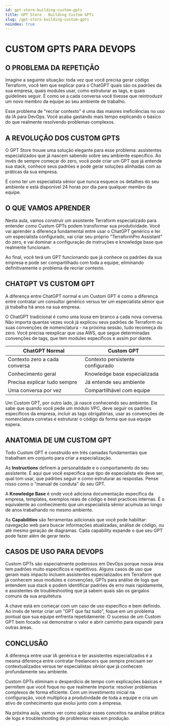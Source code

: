 ```yaml
---
id: gpt-store-building-custom-gpts
title: GPT Store - Building Custom GPTs
slug: /gpt-store-building-custom-gpts
noindex: true
---
```

# CUSTOM GPTS PARA DEVOPS

## O PROBLEMA DA REPETIÇÃO

Imagine a seguinte situação: toda vez que você precisa gerar código Terraform, você tem que explicar para o ChatGPT quais são os padrões da sua empresa, quais modules usar, como estruturar as tags, e quais guidelines seguir. É como se a cada conversa você tivesse que reintroduzir um novo membro da equipe ao seu ambiente de trabalho.

Esse problema de "recriar contexto" é uma das maiores ineficiências no uso da IA para DevOps. Você acaba gastando mais tempo explicando o básico do que realmente resolvendo problemas complexos.

## A REVOLUÇÃO DOS CUSTOM GPTS

O GPT Store trouxe uma solução elegante para esse problema: assistentes especializados que já nascem sabendo sobre seu ambiente específico. Ao invés de sempre começar do zero, você pode criar um GPT que já entende sua stack, conhece seus padrões e pode gerar soluções alinhadas com as práticas da sua empresa.

É como ter um especialista sênior que nunca esquece os detalhes do seu ambiente e está disponível 24 horas por dia para qualquer membro da equipe.

## O QUE VAMOS APRENDER

Nesta aula, vamos construir um assistente Terraform especializado para entender como Custom GPTs podem transformar sua produtividade. Você vai aprender a diferença fundamental entre usar o ChatGPT genérico e ter um especialista configurado, vai criar seu próprio "TerraformPro Assistant" do zero, e vai dominar a configuração de instruções e knowledge base que realmente funcionam.

Ao final, você terá um GPT funcionando que já conhece os padrões da sua empresa e pode ser compartilhado com toda a equipe, eliminando definitivamente o problema de recriar contexto.

## CHATGPT VS CUSTOM GPT

A diferença entre ChatGPT normal e um Custom GPT é como a diferença entre contratar um consultor genérico versus ter um especialista sênior que já trabalha há anos na sua empresa.

O ChatGPT tradicional é como uma lousa em branco a cada nova conversa. Não importa quantas vezes você já explicou seus padrões de Terraform ou suas convenções de nomenclatura - na próxima sessão, tudo recomeça do zero. Você precisa reexplicar que usa AWS, que segue determinadas convenções de tags, que tem modules específicos e assim por diante.

| ChatGPT Normal | Custom GPT |
|---|---|
| Contexto zero a cada conversa | Contexto persistente configurado |
| Conhecimento geral | Knowledge base especializada |
| Precisa explicar tudo sempre | Já entende seu ambiente |
| Uma conversa por vez | Compartilhável com equipe |

Um Custom GPT, por outro lado, já nasce conhecendo seu ambiente. Ele sabe que quando você pede um módulo VPC, deve seguir os padrões específicos da empresa, incluir as tags obrigatórias, usar as convenções de nomenclatura corretas e estruturar o código da forma que sua equipe espera.

## ANATOMIA DE UM CUSTOM GPT

Todo Custom GPT é construído em três camadas fundamentais que trabalham em conjunto para criar a especialização.

As **Instructions** definem a personalidade e o comportamento do seu assistente. É aqui que você especifica que tipo de especialista ele deve ser, qual tom usar, que padrões seguir e como estruturar as respostas. Pense nisso como o "manual de conduta" do seu GPT.

A **Knowledge Base** é onde você adiciona documentação específica da empresa, templates, exemplos reais de código e best practices internas. É o equivalente ao conhecimento que um especialista sênior acumula ao longo de anos trabalhando no mesmo ambiente.

As **Capabilities** são ferramentas adicionais que você pode habilitar: navegação web para buscar informações atualizadas, análise de código, ou até mesmo geração de diagramas. Cada capability expande o que seu GPT pode fazer além de gerar texto.

## CASOS DE USO PARA DEVOPS

Custom GPTs são especialmente poderosos em DevOps porque nossa área tem padrões muito específicos e repetitivos. Alguns casos de uso que geram mais impacto incluem assistentes especializados em Terraform que já conhecem seus modules e convenções, GPTs para análise de logs que entendem sua stack e podem identificar padrões de erro mais rapidamente, e assistentes de troubleshooting que já sabem quais são os gargalos comuns da sua arquitetura.

A chave está em começar com um caso de uso específico e bem definido. Ao invés de tentar criar um "GPT que faz tudo", foque em um problema pontual que sua equipe enfrenta repetidamente. O sucesso de um Custom GPT bem focado vai demonstrar o valor e abrir caminho para expandir para outras áreas.

## CONCLUSÃO

A diferença entre usar IA genérica e ter assistentes especializados é a mesma diferença entre contratar freelancers que sempre precisam ser contextualizados versus ter especialistas sênior que já conhecem profundamente seu ambiente.

Custom GPTs eliminam o desperdício de tempo com explicações básicas e permitem que você foque no que realmente importa: resolver problemas complexos de forma eficiente. Com um investimento inicial na configuração, você multiplica a produtividade de toda a equipe e cria um ativo de conhecimento que evolui junto com a empresa.

Na próxima aula, vamos ver como aplicar esses conceitos na análise prática de logs e troubleshooting de problemas reais em produção.